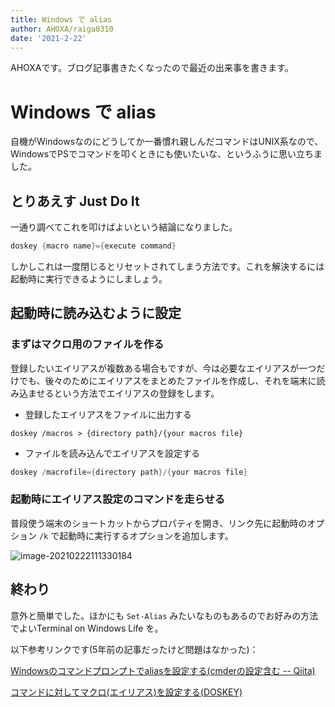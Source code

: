 ```yaml
---
title: Windows で alias
author: AHOXA/raiga0310
date: '2021-2-22'
---
```


AHOXAです。ブログ記事書きたくなったので最近の出来事を書きます。

# Windows で alias

自機がWindowsなのにどうしてか一番慣れ親しんだコマンドはUNIX系なので、WindowsでPSでコマンドを叩くときにも使いたいな、というふうに思い立ちました。

## とりあえす Just Do It

一通り調べてこれを叩けばよいという結論になりました。

```powershell
doskey {macro name}={execute command}
```

 しかしこれは一度閉じるとリセットされてしまう方法です。これを解決するには起動時に実行できるようにしましょう。

## 起動時に読み込むように設定

### まずはマクロ用のファイルを作る

登録したいエイリアスが複数ある場合もですが、今は必要なエイリアスが一つだけでも、後々のためにエイリアスをまとめたファイルを作成し、それを端末に読み込ませるという方法でエイリアスの登録をします。

- 登録したエイリアスをファイルに出力する

```
doskey /macros > {directory path}/{your macros file}
```

- ファイルを読み込んでエイリアスを設定する

```powershell
doskey /macrofile={directory path}/{your macros file}
```

### 起動時にエイリアス設定のコマンドを走らせる

普段使う端末のショートカットからプロパティを開き、リンク先に起動時のオプション `/k` で起動時に実行するオプションを追加します。

![image-20210222111330184](C:\Users\raiga\AppData\Roaming\Typora\typora-user-images\image-20210222111330184.png)

## 終わり

意外と簡単でした。ほかにも `Set-Alias`  みたいなものもあるのでお好みの方法でよいTerminal on Windows Life を。

以下参考リンクです(5年前の記事だったけど問題はなかった)：

[Windowsのコマンドプロンプトでaliasを設定する(cmderの設定含む -- Qiita)](https://qiita.com/little_hand_s/items/91d6bcb680eba10da835)

[コマンドに対してマクロ(エイリアス)を設定する(DOSKEY)](https://www.javadrive.jp/command/command/index2.html)
